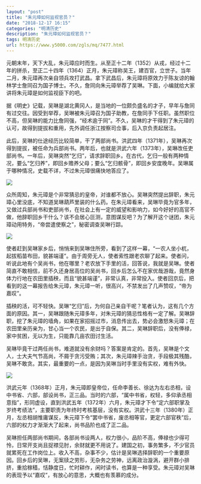 ```yaml
---
layout: "post"
title: "朱元璋如何监视官员？"
date: "2018-12-17 16:15"
categories: "明清历史"
description: "朱元璋如何监视官员？"
tags: 明清历史
url: https://www.y5000.com/zgls/mq/7477.html
---
```






元朝末年，天下大乱，朱元璋应时而生。从至正十二年（1352）从戎，经过十二年的拼杀，至正二十四年（1364）正月，朱元璋称吴王，建百官，立世子。当年二月，朱元璋再次亲自领兵攻打武昌。拿下武昌后，朱元璋将原效力于陈友谅的翰林学士詹同召为国子博士。不久，詹同向朱元璋举荐了吴琳。下面，小编就给大家讲将朱元璋是如何监视臣下的吧。

据《明史》记载，吴琳是湖北黄冈人，是当地的一位颇负盛名的才子，早年与詹同有过交往。因受到举荐，吴琳被朱元璋召为国子助教，在詹同手下任职。虽然职位不高，但吴琳的能力比詹同强，“经术逾于同”。不久，吴琳的才干得到了朱元璋的认可，故得到提拔和重用，先外调任浙江按察司佥事，后入京负责起居注。

此后，吴琳的仕途经历比较简单，干了两部尚书。洪武四年（1371年），吴琳再次得到提拔，被任命为兵部尚书。两年后，也就是洪武六年（1373年），吴琳改任吏部尚书。一年后，吴琳突然“乞归”，请求辞职回乡。在古代，乞归一般有两种情况，要么“乞归养”，即回乡赡养父母；要么“乞归骸骨”，即回乡安度晚年。吴琳属于哪种情况，史载不详，不过朱元璋很痛快地答应了。

![](https://img.y5000.com/uploads/allimg/161216/13462V929-0.jpg)

众所周知，朱元璋是个非常猜忌的皇帝，对谁都不放心。吴琳突然提出辞职，朱元璋心里没底，不知道吴琳葫芦里装的什么药。在朱元璋看来，吴琳毕竟为官多年，又做过兵部尚书和吏部尚书，在社会上有一定的威望和影响力，如今好好的高官不做，他辞职回乡干什么？该不会居心叵测，意图谋反吧？为了解开这个谜团，朱元璋动用特务，“帝尝遣使察之”，秘密调查吴琳行踪。

![](https://img.y5000.com/uploads/allimg/161216/13462RH7-1.jpg)

使者赶到吴琳家乡后，悄悄来到吴琳住所旁，看到了这样一幕，“一农人坐小杌，起拔稻苗布田，貌甚端谨”。由于周旁无人，使者索性跟老农聊了起来。使者问，听说此地有个吴尚书，他在哪里？老农放下手里的活，回答说，我就是吴琳。使者简直不敢相信，前不久还身居高位的吴尚书，回乡后怎么不在家优哉游哉，竟然身体力行地在农田里插秧，而且“貌甚端谨”，非常认真，非常投入。使者回京后，把看到的这一幕报告给朱元璋，朱元璋一听，很高兴，不禁发出了几声赞叹，“帝为嘉叹”。

插秧的活，可不轻快。吴琳“乞归”后，为何自己亲自干呢？笔者认为，这有几个方面的原因。其一，吴琳跟随朱元璋多年，对朱元璋的猜忌性格有一定了解。吴琳辞职，挖了朱元璋的墙角，如果在家招摇过市，消息传出去，势必会激怒朱元璋；在农田里亲历亲为，甘心当一个农民，是出于自保。其二，吴琳辞职后，没有俸禄，家中贫困，无以为生，只能靠几亩农田讨生活。

吴琳毕竟干过两任尚书，难道就没有余财吗？答案是肯定的。首先，吴琳是个文人，士大夫气节高尚，不屑于贪污受贿；其次，朱元璋辣手治贪，手段极其残酷，吴琳不敢贪。其实，最重要的一点，是因为吴琳当时手里没有实权，难有外快。

![](https://img.y5000.com/uploads/allimg/161216/13462UN6-2.jpg)

洪武元年（1368年）正月，朱元璋即皇帝位，任命李善长、徐达为左右丞相，设中书省、六部，部设尚书，正三品。当时的六部，“属中书省，权轻，多仰承丞相意指”，形同虚设，直到洪武五年（1372年）六月，朱元璋才下令“定六部职掌及岁终考绩法”，主要职责为年终时考核基层，没有实权。洪武十三年（1380年）正月，左丞相胡惟庸谋反，朱元璋下令“罢中书省，废丞相等官，更定六部官秩”后，六部的权力才渐渐大了起来，尚书品阶也成了正二品。

吴琳担任两部尚书期间，各部尚书设两人，权力很小，品阶不高，俸禄也少得可怜，日常开支尚且捉襟见肘，余财就更不用说了。建国之初，事务繁多，不少官员就累死在工作岗位上。收入不高，杂事不少，估计是吴琳选择辞职的一个重要原因。回乡后的吴琳，无案牍之劳形，无杂务之劳神，远离政治漩涡，避开群小排挤，重拾稼穑，恬静度日，忙时耕作，闲时读书，也算是一种享受。朱元璋对吴琳的表现予以“嘉叹”，有放心的意思，大概也有羡慕的成分。
